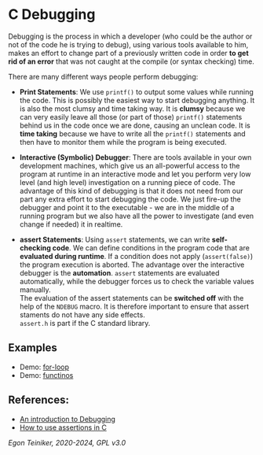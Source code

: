 # C Debugging

Debugging is the process in which a developer (who could be the author or not of the code he is trying to debug), 
using various tools available to him, makes an effort to change part of a previously written code in order 
**to get rid of an error** that was not caught at the compile (or syntax checking) time.

There are many different ways people perform debugging:
* **Print Statements**: We use `printf()` to output some values while running the code. 
  This is possibly the easiest way to start debugging anything. 
  It is also the most clumsy and time taking way. It is **clumsy** because we can very easily leave all those 
  (or part of those) `printf()` statements behind us in the code once we are done, causing an unclean code. 
  It is **time taking** because we have to write all the `printf()` statements and then have to monitor them while 
  the program is being executed.

* **Interactive (Symbolic) Debugger**: There are tools available in your own development machines, which give us 
  an all-powerful access to the program at runtime in an interactive mode and let you perform very low level 
  (and high level) investigation on a running piece of code. 
  The advantage of this kind of debugging is that it does not need from our part any extra effort to start 
  debugging the code. We just fire-up the debugger and point it to the executable - we are in the middle of a 
  running program but we also have all the power to investigate (and even change if needed) it in realtime.

* **assert Statements**: Using `assert` statements, we can write **self-checking code**. We can define 
  conditions in the program code that are **evaluated during runtime**. 
  If a condition does not apply (`assert(false)`) the program execution is aborted.
  The advantage over the interactive debugger is the **automation**. `assert` statements are evaluated 
  automatically, while the debugger forces us to check the variable values manually.  
  The evaluation of the assert statements can be **switched off** with the help of the `NDEBUG` macro. 
  It is therefore important to ensure that assert staments do not have any side effects.  
  `assert.h` is part if the C standard library.
    
## Examples
* Demo: [for-loop](for_loop.c)   
* Demo: [functinos](function.c)
        
 
## References:
* [An introduction to Debugging](https://towardsdatascience.com/an-introduction-to-debugging-in-c-and-lldb-part-i-e3c51991f83a)
* [How to use assertions in C](https://ptolemy.berkeley.edu/~johnr/tutorials/assertions.html)       

*Egon Teiniker, 2020-2024, GPL v3.0* 
